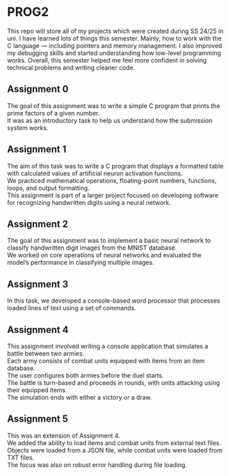 # PROG2
This repo will store all of my projects which were created during SS 24/25 in uni.
I have learned lots of things this semester.
Mainly, how to work with the C language — including pointers and memory management.
I also improved my debugging skills and started understanding how low-level programming works.
Overall, this semester helped me feel more confident in solving technical problems and writing cleaner code.

## Assignment 0 
The goal of this assignment was to write a simple C program that prints the prime factors of a given number.  
It was as an introductory task to help us understand how the submission system works.

## Assignment 1 
The aim of this task was to write a C program that displays a formatted table with calculated values of artificial neuron activation functions.  
We practiced mathematical operations, floating-point numbers, functions, loops, and output formatting.  
This assignment is part of a larger project focused on developing software for recognizing handwritten digits using a neural network.

## Assignment 2
The goal of this assignment was to implement a basic neural network to classify handwritten digit images from the MNIST database.  
We worked on core operations of neural networks and evaluated the model’s performance in classifying multiple images.

## Assignment 3
In this task, we developed a console-based word processor that processes loaded lines of text using a set of commands.

## Assignment 4
This assignment involved writing a console application that simulates a battle between two armies.  
Each army consists of combat units equipped with items from an item database.  
The user configures both armies before the duel starts.  
The battle is turn-based and proceeds in rounds, with units attacking using their equipped items.  
The simulation ends with either a victory or a draw.

## Assignment 5
This was an extension of Assignment 4.  
We added the ability to load items and combat units from external text files.  
Objects were loaded from a JSON file, while combat units were loaded from TXT files.  
The focus was also on robust error handling during file loading.
